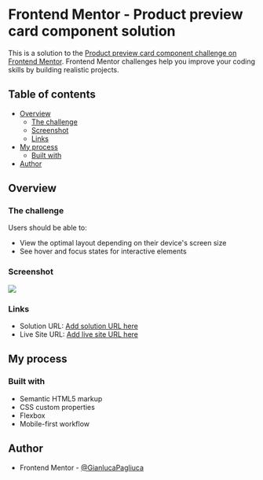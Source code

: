 # Frontend Mentor - Product preview card component solution

This is a solution to the [Product preview card component challenge on Frontend Mentor](https://www.frontendmentor.io/challenges/product-preview-card-component-GO7UmttRfa). Frontend Mentor challenges help you improve your coding skills by building realistic projects. 

## Table of contents

- [Overview](#overview)
  - [The challenge](#the-challenge)
  - [Screenshot](#screenshot)
  - [Links](#links)
- [My process](#my-process)
  - [Built with](#built-with)
- [Author](#author)

## Overview

### The challenge

Users should be able to:

- View the optimal layout depending on their device's screen size
- See hover and focus states for interactive elements

### Screenshot

![](./Screenshot.jpg)

### Links

- Solution URL: [Add solution URL here](https://github.com/GianlucaPagliuca/Product-Preview-Card-Component)
- Live Site URL: [Add live site URL here](https://gianlucapagliuca.github.io/Product-Preview-Card-Component/)

## My process

### Built with

- Semantic HTML5 markup
- CSS custom properties
- Flexbox
- Mobile-first workflow

## Author

- Frontend Mentor - [@GianlucaPagliuca](https://www.frontendmentor.io/profile/GianlucaPagliuca)
